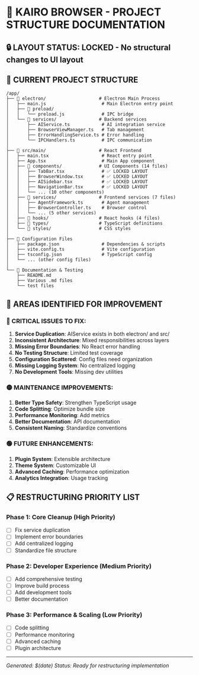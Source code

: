 # 📁 KAIRO BROWSER - PROJECT STRUCTURE DOCUMENTATION

## 🔒 LAYOUT STATUS: **LOCKED** - No structural changes to UI layout

## 📂 CURRENT PROJECT STRUCTURE

```
/app/
├── 📁 electron/                    # Electron Main Process
│   ├── main.js                     # Main Electron entry point
│   ├── 📁 preload/
│   │   └── preload.js              # IPC bridge
│   └── 📁 services/                # Backend services
│       ├── AIService.ts            # AI integration service
│       ├── BrowserViewManager.ts   # Tab management
│       ├── ErrorHandlingService.ts # Error handling
│       └── IPCHandlers.ts          # IPC communication
│
├── 📁 src/main/                    # React Frontend
│   ├── main.tsx                    # React entry point
│   ├── App.tsx                     # Main App component
│   ├── 📁 components/              # UI Components (14 files)
│   │   ├── TabBar.tsx              # ✅ LOCKED LAYOUT
│   │   ├── BrowserWindow.tsx       # ✅ LOCKED LAYOUT
│   │   ├── AISidebar.tsx           # ✅ LOCKED LAYOUT
│   │   ├── NavigationBar.tsx       # ✅ LOCKED LAYOUT
│   │   └── ... (10 other components)
│   ├── 📁 services/                # Frontend services (7 files)
│   │   ├── AgentFramework.ts       # Agent management
│   │   ├── BrowserController.ts    # Browser control
│   │   └── ... (5 other services)
│   ├── 📁 hooks/                   # React hooks (4 files)
│   ├── 📁 types/                   # TypeScript definitions
│   └── 📁 styles/                  # CSS styles
│
├── 📁 Configuration Files
│   ├── package.json                # Dependencies & scripts
│   ├── vite.config.ts              # Vite configuration
│   ├── tsconfig.json               # TypeScript config
│   └── ... (other config files)
│
└── 📁 Documentation & Testing
    ├── README.md
    ├── Various .md files
    └── test files
```

## 🎯 AREAS IDENTIFIED FOR IMPROVEMENT

### 🔴 CRITICAL ISSUES TO FIX:
1. **Service Duplication**: AIService exists in both electron/ and src/
2. **Inconsistent Architecture**: Mixed responsibilities across layers
3. **Missing Error Boundaries**: No React error handling
4. **No Testing Structure**: Limited test coverage
5. **Configuration Scattered**: Config files need organization
6. **Missing Logging System**: No centralized logging
7. **No Development Tools**: Missing dev utilities

### 🟡 MAINTENANCE IMPROVEMENTS:
1. **Better Type Safety**: Strengthen TypeScript usage
2. **Code Splitting**: Optimize bundle size
3. **Performance Monitoring**: Add metrics
4. **Better Documentation**: API documentation
5. **Consistent Naming**: Standardize conventions

### 🟢 FUTURE ENHANCEMENTS:
1. **Plugin System**: Extensible architecture
2. **Theme System**: Customizable UI
3. **Advanced Caching**: Performance optimization
4. **Analytics Integration**: Usage tracking

## 📋 RESTRUCTURING PRIORITY LIST

### Phase 1: Core Cleanup (High Priority)
- [ ] Fix service duplication
- [ ] Implement error boundaries
- [ ] Add centralized logging
- [ ] Standardize file structure

### Phase 2: Developer Experience (Medium Priority)
- [ ] Add comprehensive testing
- [ ] Improve build process
- [ ] Add development tools
- [ ] Better documentation

### Phase 3: Performance & Scaling (Low Priority)
- [ ] Code splitting
- [ ] Performance monitoring
- [ ] Advanced caching
- [ ] Plugin architecture

---

*Generated: $(date)*
*Status: Ready for restructuring implementation*
